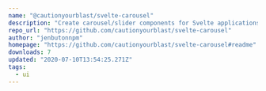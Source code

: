 ```yaml
---
name: "@cautionyourblast/svelte-carousel"
description: "Create carousel/slider components for Svelte applications."
repo_url: "https://github.com/cautionyourblast/svelte-carousel"
author: "jenbutonnpm"
homepage: "https://github.com/cautionyourblast/svelte-carousel#readme"
downloads: 7
updated: "2020-07-10T13:54:25.271Z"
tags: 
  - ui
---
```

